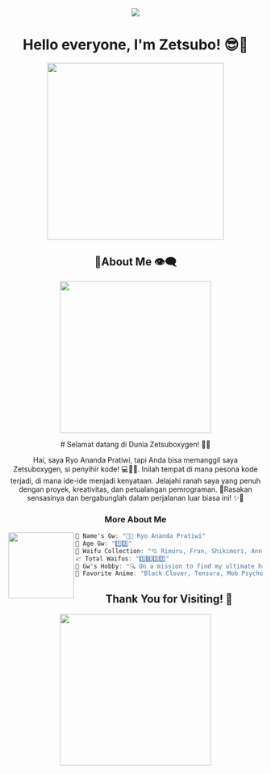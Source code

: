 <div align="center">
  <img src="https://komarev.com/ghpvc/?username=zetsubococaebom&color=brightgreen&style=plastic&label=Profile+Views">
</div>

<h1 align="center">Hello everyone, I'm Zetsubo! 😎👋</h1>

<p align="center">
  <img src="https://telegra.ph/file/c3648eee5271d3c9bd843.jpg" width="350">
</p>

<h2 align="center">💩About Me 👁️‍🗨️</h2>

<p align="center">
  <img src="https://telegra.ph/file/200d2e2ed9124a6d05be6.jpg" width="300">
</p>

<div align="center">
  <p>
# Selamat datang di Dunia Zetsuboxygen! 🚀🌟

Hai, saya Ryo Ananda Pratiwi, tapi Anda bisa memanggil saya Zetsuboxygen, si penyihir kode! 💻🧙‍♂️. Inilah tempat di mana pesona kode terjadi, di mana ide-ide menjadi kenyataan. Jelajahi ranah saya yang penuh dengan proyek, kreativitas, dan petualangan pemrograman. 🌌Rasakan sensasinya dan bergabunglah dalam perjalanan luar biasa ini! ✨🚀
  </p>
</div>

<h3 align="center">More About Me</h3>

<img align="left" src="https://telegra.ph/file/d9e48b5b7556e9aa419c6.jpg" width="130px"/>

```csharp
👋 Name's Gw: "👨‍💻 Ryo Ananda Pratiwi"
🎂 Age Gw: "1️⃣3️⃣"
💑 Waifu Collection: "💘 Rimuru, Fran, Shikimori, Anna Yamada, Kurumi, Nakano Miku, Vermeil, and more!"
📈 Total Waifus: "1️⃣8️⃣3️⃣7️⃣"
🎯 Gw's Hobby: "🔍 On a mission to find my ultimate hobby! 😩"
🎌 Favorite Anime: "Black Clover, Tensura, Mob Psycho, Mushoku Tensei, Monster, Sword Art Online, Bocchi The Rock, Konosuba"
```

<h2 align="center">Thank You for Visiting! 🙌</h2>
<p align="center">
  <img src="https://telegra.ph/file/72805d5d295d5367a75e3.jpg" width="300">
</p>
